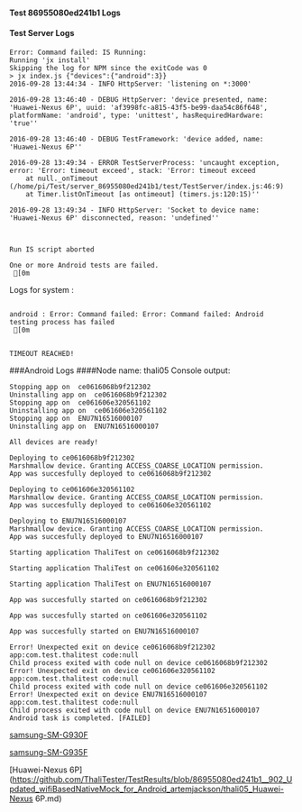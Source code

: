 #### Test 86955080ed241b1 Logs

#### Test Server Logs
```
Error: Command failed: IS Running:
Running 'jx install'
Skipping the log for NPM since the exitCode was 0
> jx index.js {"devices":{"android":3}}
2016-09-28 13:44:34 - INFO HttpServer: 'listening on *:3000'

2016-09-28 13:46:40 - DEBUG HttpServer: 'device presented, name: 'Huawei-Nexus 6P', uuid: 'af3998fc-a815-43f5-be99-daa54c86f648', platformName: 'android', type: 'unittest', hasRequiredHardware: 'true''

2016-09-28 13:46:40 - DEBUG TestFramework: 'device added, name: 'Huawei-Nexus 6P''

2016-09-28 13:49:34 - ERROR TestServerProcess: 'uncaught exception, error: 'Error: timeout exceed', stack: 'Error: timeout exceed
    at null._onTimeout (/home/pi/Test/server_86955080ed241b1/test/TestServer/index.js:46:9)
    at Timer.listOnTimeout [as ontimeout] (timers.js:120:15)''

2016-09-28 13:49:34 - INFO HttpServer: 'Socket to device name: 'Huawei-Nexus 6P' disconnected, reason: 'undefined''


 
Run IS script aborted
 
One or more Android tests are failed.
 [0m

```


Logs for system : 
```

android : Error: Command failed: Error: Command failed: Android testing process has failed
 [0m


TIMEOUT REACHED!
```
###Android Logs
####Node name: thali05
Console output:
```
Stopping app on  ce0616068b9f212302
Uninstalling app on  ce0616068b9f212302
Stopping app on  ce061606e320561102
Uninstalling app on  ce061606e320561102
Stopping app on  ENU7N16516000107
Uninstalling app on  ENU7N16516000107

All devices are ready!

Deploying to ce0616068b9f212302
Marshmallow device. Granting ACCESS_COARSE_LOCATION permission.
App was succesfully deployed to ce0616068b9f212302

Deploying to ce061606e320561102
Marshmallow device. Granting ACCESS_COARSE_LOCATION permission.
App was succesfully deployed to ce061606e320561102

Deploying to ENU7N16516000107
Marshmallow device. Granting ACCESS_COARSE_LOCATION permission.
App was succesfully deployed to ENU7N16516000107

Starting application ThaliTest on ce0616068b9f212302

Starting application ThaliTest on ce061606e320561102

Starting application ThaliTest on ENU7N16516000107

App was succesfully started on ce0616068b9f212302

App was succesfully started on ce061606e320561102

App was succesfully started on ENU7N16516000107

Error! Unexpected exit on device ce0616068b9f212302 app:com.test.thalitest code:null 
Child process exited with code null on device ce0616068b9f212302
Error! Unexpected exit on device ce061606e320561102 app:com.test.thalitest code:null 
Child process exited with code null on device ce061606e320561102
Error! Unexpected exit on device ENU7N16516000107 app:com.test.thalitest code:null 
Child process exited with code null on device ENU7N16516000107
Android task is completed. [FAILED]
```
[samsung-SM-G930F](https://github.com/ThaliTester/TestResults/blob/86955080ed241b1__902_Updated_wifiBasedNativeMock_for_Android_artemjackson/thali05_samsung-SM-G930F.md)

[samsung-SM-G935F](https://github.com/ThaliTester/TestResults/blob/86955080ed241b1__902_Updated_wifiBasedNativeMock_for_Android_artemjackson/thali05_samsung-SM-G935F.md)

[Huawei-Nexus 6P](https://github.com/ThaliTester/TestResults/blob/86955080ed241b1__902_Updated_wifiBasedNativeMock_for_Android_artemjackson/thali05_Huawei-Nexus 6P.md)




